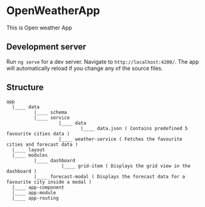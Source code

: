 # OpenWeatherApp

This is Open weather App

## Development server

Run `ng serve` for a dev server. Navigate to `http://localhost:4200/`. The app will automatically reload if you change any of the source files.

## Structure

```
app
  |____ data
          |____ schema
          |____ service
                   |____ data
                           |____ data.json ( Contains predefined 5 favourite cities data )
                   |____ weather-service ( Fetches the favourite cities and forecast data )
  |____ layout
  |____ modules
          |____ dashboard
                    |____ grid-item ( Displays the grid view in the dashboard )
          |____ forecast-modal ( Displays the forecast data for a favourite city inside a modal )
  |____ app-component
  |____ app-module
  |____ app-routing

```


